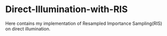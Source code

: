 # Direct-Illumination-with-RIS
Here contains my implementation of Resampled Importance Sampling(RIS) on direct illumination.
